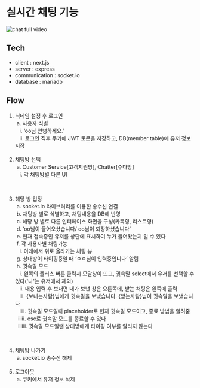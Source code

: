 # 실시간 채팅 기능

![chat full video](https://user-images.githubusercontent.com/79704928/172582674-0d8e33ff-e2a0-4099-98b6-b33b3bf0d288.gif)

## Tech

- client : next.js
- server : express
- communication : socket.io
- database : mariadb

## Flow

1. 닉네임 설정 후 로그인</br>
   &nbsp;a. 사용자 식별</br>
   &nbsp;&nbsp;&nbsp;i. ‘oo님 안녕하세요.’</br>
   &nbsp;&nbsp;&nbsp;ii. 로그인 직후 쿠키에 JWT 토큰을 저장하고, DB(member table)에 유저 정보 저장</br>
   </br>
2. 채팅방 선택 </br>
   &nbsp;a. Customer Service[고객지원방], Chatter[수다방]</br>
   &nbsp;&nbsp;&nbsp;i. 각 채팅방별 다른 UI

  </br>

3. 해당 방 입장</br>
&nbsp;a. socket.io 라이브러리를 이용한 송수신 연결</br>
&nbsp;b. 채팅방 별로 식별하고, 채팅내용을 DB에 반영</br>
&nbsp;c. 해당 방 별로 다른 인터페이스 화면을 구성(카톡형, 리스트형)</br>
&nbsp;d. ‘oo님이 들어오셨습니다/ oo님이 퇴장하셨습니다’</br>
&nbsp;e. 현재 접속중인 유저를 상단에 표시하여 누가 들어왔는지 알 수 있다</br>
&nbsp;f. 각 사용자별 채팅가능</br>
&nbsp;&nbsp;&nbsp;i.  아래에서 위로 올라가는 채팅 뷰</br>
&nbsp;g. 상대방이 타이핑중일 때 ‘ㅇㅇ님이 입력중입니다’ 알림 </br>
&nbsp;h. 귓속말 모드</br>
&nbsp;&nbsp;&nbsp;i. 왼쪽의 플러스 버튼 클릭시 모달창이 뜨고, 귓속말 select에서 유저를 선택할 수 있다('나'는 유저에서 제외)</br>
&nbsp;&nbsp;&nbsp;ii. 내용 입력 후 보내면 내가 보낸 창은 오른쪽에, 받는 채팅은 왼쪽에 출력</br>
&nbsp; &nbsp;iii. {보내는사람}님에게 귓속말을 보냈습니다. {받는사람}님이 귓속말을 보냈습니다</br>
&nbsp; &nbsp;iiii. 귓속말 모드일때 placeholder로 현재 귓속말 모드이고, 종료 방법을 알려줌</br>
&nbsp;&nbsp;iiiii. esc로 귓속말 모드를 종료할 수 있다</br>
&nbsp;&nbsp;iiiiii. 귓속말 모드일땐 상대방에게 타이핑 여부를 알리지 않는다</br>
</br>

4. 채팅방 나가기</br>
   &nbsp;a. socket.io 송수신 해제</br>
   </br>
5. 로그아웃</br>
   &nbsp;a. 쿠키에서 유저 정보 삭제</br>
   </br>

